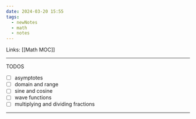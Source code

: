 ```yaml
---
date: 2024-03-20 15:55
tags:
  - newNotes
  - math
  - notes
---
```

Links: [[Math MOC]]

---
TODOS
- [ ] asymptotes
- [ ] domain and range
- [ ] sine and cosine
- [ ] wave functions
- [ ] multiplying and dividing fractions

---
